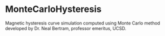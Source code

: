 MonteCarloHysteresis
====================

Magnetic hysteresis curve simulation computed using Monte Carlo method developed by Dr. Neal Bertram, professor emeritus, UCSD.
